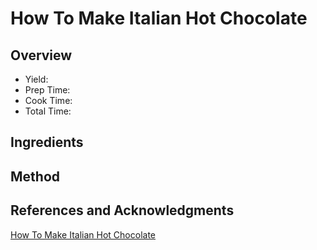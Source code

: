 # How To Make Italian Hot Chocolate

## Overview

- Yield:
- Prep Time:
- Cook Time:
- Total Time:

## Ingredients


## Method



## References and Acknowledgments

[How To Make Italian Hot Chocolate](http://www.bellalimento.com/2012/01/11/how-to-make-italian-hot-chocolate/)
